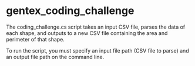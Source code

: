 # gentex_coding_challenge

The coding_challenge.cs script takes an input CSV file, parses the data of each shape, 
and outputs to a new CSV file containing the area and perimeter of that shape.

To run the script, you must specify an input file path (CSV file to parse) and an output file path on the command line.

